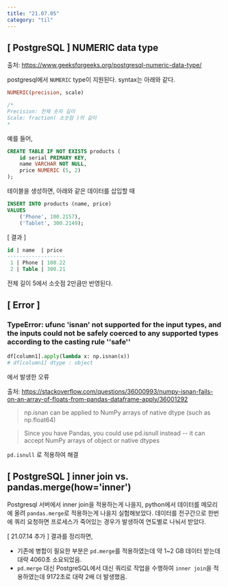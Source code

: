 ```yaml
---
title: "21.07.05"
category: "til"
---
```

## [ PostgreSQL ] NUMERIC data type
출처: https://www.geeksforgeeks.org/postgresql-numeric-data-type/

postgresql에서  `NUMERIC` type이 지원된다. syntax는 아래와 같다. 

```sql
NUMERIC(precision, scale)

/*
Precision: 전체 숫자 길이
Scale: fraction( 소숫점 )의 길이
*
```
예를 들어,

```sql
CREATE TABLE IF NOT EXISTS products (
    id serial PRIMARY KEY,
    name VARCHAR NOT NULL,
    price NUMERIC (5, 2)
);
```
테이블을 생성하면, 아래와 같은 데이터를 삽입할 때
```sql
INSERT INTO products (name, price)
VALUES
    ('Phone', 100.2157), 
    ('Tablet', 300.2149);
```
[ 결과 ]
```sql
id | name  | price
-------------------
 1 | Phone | 100.22
 2 | Table | 300.21
```
전체 길이 5에서 소숫점 2만큼만 반영된다.

## [ Error ] 
### TypeError: ufunc 'isnan' not supported for the input types, and the inputs could not be safely coerced to any supported types according to the casting rule ''safe''
```python
df[column1].apply(lambda x: np.isnan(x))
# df[column1] dtype : object
```
에서 발생한 오류

출처: https://stackoverflow.com/questions/36000993/numpy-isnan-fails-on-an-array-of-floats-from-pandas-dataframe-apply/36001292 
> np.isnan can be applied to NumPy arrays of native dtype (such as np.float64)

> Since you have Pandas, you could use pd.isnull instead -- it can accept NumPy arrays of object or native dtypes

`pd.isnull` 로 적용하여 해결

## [ PostgreSQL ] inner join vs. pandas.merge(how='inner')
Postgresql 서버에서 inner join을 적용하는게 나을지, python에서 데이터를 메모리에 올려 `pandas.merge`로 적용하는게 나을지 실험해보았다. 데이터를 전구간으로 한번에 쿼리 요청하면 프로세스가 죽어있는 경우가 발생하여 연도별로 나눠서 받았다.

[ 21.07.14 추가 ]
결과를 정리하면, 
- 기존에 병합이 필요한 부분은 `pd.merge`를 적용하였는데 약 1~2 GB 데이터 받는데 대략 4060초 소요되었음. 
- `pd.merge` 대신 PostgreSQL에서 대신 쿼리로 작업을 수행하여 `inner join`을 적용하였는데 9172초로 대략 2배 더 발생했음. 

